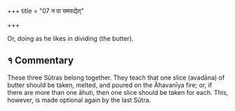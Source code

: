 +++
title = "07 न वा समवद्येत्"

+++

Or, doing as he likes in dividing (the butter).

## १ Commentary

These three Sūtras belong together. They teach that one slice (avadāna) of butter should be taken, melted, and poured on the Āhavanīya fire; or, if there are more than one āhuti, then one slice should be taken for each. This, however, is made optional again by the last Sūtra.
